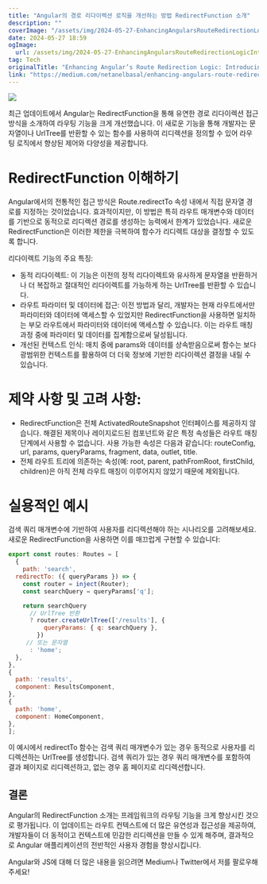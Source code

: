 ```yaml
---
title: "Angular의 경로 리다이렉션 로직을 개선하는 방법 RedirectFunction 소개"
description: ""
coverImage: "/assets/img/2024-05-27-EnhancingAngularsRouteRedirectionLogicIntroducingRedirectFunction_0.png"
date: 2024-05-27 18:59
ogImage: 
  url: /assets/img/2024-05-27-EnhancingAngularsRouteRedirectionLogicIntroducingRedirectFunction_0.png
tag: Tech
originalTitle: "Enhancing Angular’s Route Redirection Logic: Introducing RedirectFunction"
link: "https://medium.com/netanelbasal/enhancing-angulars-route-redirection-logic-introducing-redirectfunction-245a45add387"
---
```



<img src="/assets/img/2024-05-27-EnhancingAngularsRouteRedirectionLogicIntroducingRedirectFunction_0.png" />

최근 업데이트에서 Angular는 RedirectFunction을 통해 유연한 경로 리다이렉션 접근 방식을 소개하여 라우팅 기능을 크게 개선했습니다. 이 새로운 기능을 통해 개발자는 문자열이나 UrlTree를 반환할 수 있는 함수를 사용하여 리디렉션을 정의할 수 있어 라우팅 로직에서 향상된 제어와 다양성을 제공합니다.

# RedirectFunction 이해하기

Angular에서의 전통적인 접근 방식은 Route.redirectTo 속성 내에서 직접 문자열 경로를 지정하는 것이었습니다. 효과적이지만, 이 방법은 특히 라우트 매개변수와 데이터를 기반으로 동적으로 리디렉션 경로를 생성하는 능력에서 한계가 있었습니다. 새로운 RedirectFunction은 이러한 제한을 극복하여 함수가 리디렉트 대상을 결정할 수 있도록 합니다.

<div class="content-ad"></div>

리다이렉트 기능의 주요 특징:

- 동적 리다이렉트: 이 기능은 이전의 정적 리다이렉트와 유사하게 문자열을 반환하거나 더 복잡하고 절대적인 리다이렉트를 가능하게 하는 UrlTree를 반환할 수 있습니다.
- 라우트 파라미터 및 데이터에 접근: 이전 방법과 달리, 개발자는 현재 라우트에서만 파라미터와 데이터에 액세스할 수 있었지만 RedirectFunction을 사용하면 일치하는 부모 라우트에서 파라미터와 데이터에 액세스할 수 있습니다. 이는 라우트 매칭 과정 중에 파라미터 및 데이터를 집계함으로써 달성됩니다.
- 개선된 컨텍스트 인식: 매치 중에 params와 데이터를 상속받음으로써 함수는 보다 광범위한 컨텍스트를 활용하여 더 더욱 정보에 기반한 리다이렉션 결정을 내릴 수 있습니다.

# 제약 사항 및 고려 사항:

- RedirectFunction은 전체 ActivatedRouteSnapshot 인터페이스를 제공하지 않습니다. 해결된 제목이나 레이지로드된 컴포넌트와 같은 특정 속성들은 라우트 매칭 단계에서 사용할 수 없습니다. 사용 가능한 속성은 다음과 같습니다: routeConfig, url, params, queryParams, fragment, data, outlet, title.
- 전체 라우트 트리에 의존하는 속성(예: root, parent, pathFromRoot, firstChild, children)은 아직 전체 라우트 매칭이 이루어지지 않았기 때문에 제외됩니다.

<div class="content-ad"></div>

# 실용적인 예시

검색 쿼리 매개변수에 기반하여 사용자를 리디렉션해야 하는 시나리오를 고려해보세요. 새로운 RedirectFunction을 사용하면 이를 매끄럽게 구현할 수 있습니다:

```js
export const routes: Routes = [
  {
    path: 'search',
  redirectTo: ({ queryParams }) => {
    const router = inject(Router);
    const searchQuery = queryParams['q'];

    return searchQuery
      // UrlTree 반환
      ? router.createUrlTree(['/results'], {
          queryParams: { q: searchQuery },
        })
     // 또는 문자열
      : 'home';
  },
},
{
  path: 'results',
  component: ResultsComponent,
},
{
  path: 'home',
  component: HomeComponent,
},
];
```

이 예시에서 redirectTo 함수는 검색 쿼리 매개변수가 있는 경우 동적으로 사용자를 리디렉션하는 UrlTree를 생성합니다. 검색 쿼리가 있는 경우 쿼리 매개변수를 포함하여 결과 페이지로 리디렉션하고, 없는 경우 홈 페이지로 리디렉션합니다.

<div class="content-ad"></div>

## 결론

Angular의 RedirectFunction 소개는 프레임워크의 라우팅 기능을 크게 향상시킨 것으로 평가됩니다. 이 업데이트는 라우트 컨텍스트에 더 많은 유연성과 접근성을 제공하여, 개발자들이 더 동적이고 컨텍스트에 민감한 리디렉션을 만들 수 있게 해주며, 결과적으로 Angular 애플리케이션의 전반적인 사용자 경험을 향상시킵니다.

Angular와 JS에 대해 더 많은 내용을 읽으려면 Medium나 Twitter에서 저를 팔로우해주세요!